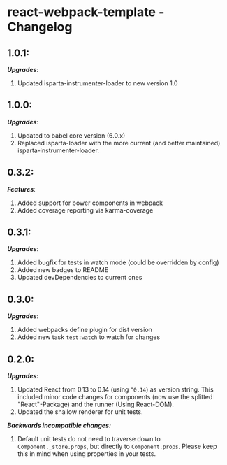 # react-webpack-template - Changelog

## 1.0.1:
___Upgrades___:
1. Updated isparta-instrumenter-loader to new version 1.0

## 1.0.0:
___Upgrades___:
1. Updated to babel core version (6.0.x)
2. Replaced isparta-loader with the more current (and better maintained) isparta-instrumenter-loader.

## 0.3.2:
___Features___:
1. Added support for bower components in webpack
2. Added coverage reporting via karma-coverage

## 0.3.1:
___Upgrades___:
1. Added bugfix for tests in watch mode (could be overridden by config)
2. Added new badges to README
3. Updated devDependencies to current ones

## 0.3.0:
___Upgrades___:
1. Added webpacks define plugin for dist version
2. Added new task ```test:watch``` to watch for changes

## 0.2.0:
___Upgrades:___
1. Updated React from 0.13 to 0.14 (using ```^0.14```) as version string. This included minor code changes for components (now use the splitted "React"-Package) and the runner (Using React-DOM).
2. Updated the shallow renderer for unit tests.

___Backwards incompatible changes:___
1. Default unit tests do not need to traverse down to `Component._store.props`, but directly to `Component.props`. Please keep this in mind when using properties in your tests.
